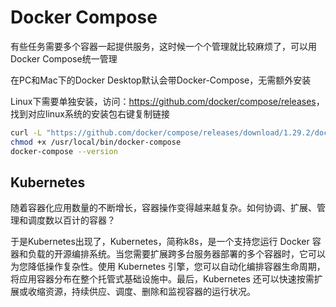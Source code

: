 # Docker Compose

有些任务需要多个容器一起提供服务，这时候一个个管理就比较麻烦了，可以用Docker Compose统一管理

在PC和Mac下的Docker Desktop默认会带Docker-Compose，无需额外安装

Linux下需要单独安装，访问：<https://github.com/docker/compose/releases>，找到对应linux系统的安装包右键复制链接

```bash
curl -L "https://github.com/docker/compose/releases/download/1.29.2/docker-compose-Linux-x86_64" -o /usr/local/bin/docker-compose
chmod +x /usr/local/bin/docker-compose
docker-compose --version
```

## Kubernetes

随着容器化应用数量的不断增长，容器操作变得越来越复杂。如何协调、扩展、管理和调度数以百计的容器？

于是Kubernetes出现了，Kubernetes，简称k8s，是一个支持您运行 Docker 容器和负载的开源编排系统。当您需要扩展跨多台服务器部署的多个容器时，它可以为您降低操作复杂性。使用 Kubernetes 引擎，您可以自动化编排容器生命周期，将应用容器分布在整个托管式基础设施中。最后，Kubernetes 还可以快速按需扩展或收缩资源，持续供应、调度、删除和监视容器的运行状况。
